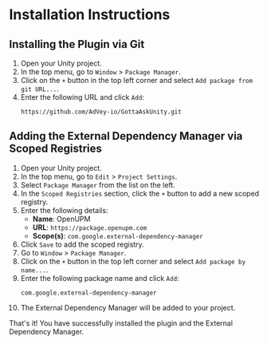 # Installation Instructions
## Installing the Plugin via Git

1. Open your Unity project.
2. In the top menu, go to `Window` > `Package Manager`.
3. Click on the `+` button in the top left corner and select `Add package from git URL...`.
4. Enter the following URL and click `Add`:
    ```
    https://github.com/AdVey-io/GottaAskUnity.git
    ```

## Adding the External Dependency Manager via Scoped Registries

1. Open your Unity project.
2. In the top menu, go to `Edit` > `Project Settings`.
3. Select `Package Manager` from the list on the left.
4. In the `Scoped Registries` section, click the `+` button to add a new scoped registry.
5. Enter the following details:
    - **Name**: OpenUPM
    - **URL**: `https://package.openupm.com`
    - **Scope(s)**: `com.google.external-dependency-manager`
6. Click `Save` to add the scoped registry.
7. Go to `Window` > `Package Manager`.
8. Click on the `+` button in the top left corner and select `Add package by name...`.
9. Enter the following package name and click `Add`:
    ```
    com.google.external-dependency-manager
    ```
10. The External Dependency Manager will be added to your project.

That's it! You have successfully installed the plugin and the External Dependency Manager.
